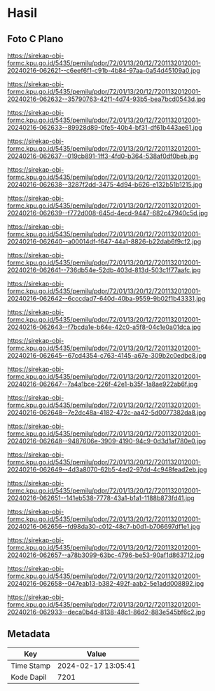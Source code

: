 # Hasil

## Foto C Plano

https://sirekap-obj-formc.kpu.go.id/5435/pemilu/pdpr/72/01/13/20/12/7201132012001-20240216-062621--c6eef6f1-c91b-4b84-97aa-0a54d45109a0.jpg

https://sirekap-obj-formc.kpu.go.id/5435/pemilu/pdpr/72/01/13/20/12/7201132012001-20240216-062632--35790763-42f1-4d74-93b5-bea7bcd0543d.jpg

https://sirekap-obj-formc.kpu.go.id/5435/pemilu/pdpr/72/01/13/20/12/7201132012001-20240216-062633--89928d89-0fe5-40b4-bf31-df61b443ae61.jpg

https://sirekap-obj-formc.kpu.go.id/5435/pemilu/pdpr/72/01/13/20/12/7201132012001-20240216-062637--019cb891-1ff3-4fd0-b364-538af0df0beb.jpg

https://sirekap-obj-formc.kpu.go.id/5435/pemilu/pdpr/72/01/13/20/12/7201132012001-20240216-062638--3287f2dd-3475-4d94-b626-e132b51b1215.jpg

https://sirekap-obj-formc.kpu.go.id/5435/pemilu/pdpr/72/01/13/20/12/7201132012001-20240216-062639--f772d008-645d-4ecd-9447-682c47940c5d.jpg

https://sirekap-obj-formc.kpu.go.id/5435/pemilu/pdpr/72/01/13/20/12/7201132012001-20240216-062640--a00014df-f647-44a1-8826-b22dab6f9cf2.jpg

https://sirekap-obj-formc.kpu.go.id/5435/pemilu/pdpr/72/01/13/20/12/7201132012001-20240216-062641--736db54e-52db-403d-813d-503c1f77aafc.jpg

https://sirekap-obj-formc.kpu.go.id/5435/pemilu/pdpr/72/01/13/20/12/7201132012001-20240216-062642--6cccdad7-640d-40ba-9559-9b02f1b43331.jpg

https://sirekap-obj-formc.kpu.go.id/5435/pemilu/pdpr/72/01/13/20/12/7201132012001-20240216-062643--f7bcda1e-b64e-42c0-a5f8-04c1e0a01dca.jpg

https://sirekap-obj-formc.kpu.go.id/5435/pemilu/pdpr/72/01/13/20/12/7201132012001-20240216-062645--67cd4354-c763-4145-a67e-309b2c0edbc8.jpg

https://sirekap-obj-formc.kpu.go.id/5435/pemilu/pdpr/72/01/13/20/12/7201132012001-20240216-062647--7a4a1bce-226f-42e1-b35f-1a8ae922ab6f.jpg

https://sirekap-obj-formc.kpu.go.id/5435/pemilu/pdpr/72/01/13/20/12/7201132012001-20240216-062648--7e2dc48a-4182-472c-aa42-5d0077382da8.jpg

https://sirekap-obj-formc.kpu.go.id/5435/pemilu/pdpr/72/01/13/20/12/7201132012001-20240216-062648--9487606e-3909-4190-94c9-0d3d1af780e0.jpg

https://sirekap-obj-formc.kpu.go.id/5435/pemilu/pdpr/72/01/13/20/12/7201132012001-20240216-062649--4d3a8070-62b5-4ed2-97dd-4c948fead2eb.jpg

https://sirekap-obj-formc.kpu.go.id/5435/pemilu/pdpr/72/01/13/20/12/7201132012001-20240216-062651--141eb538-7778-43a1-b1a1-1188b873fd41.jpg

https://sirekap-obj-formc.kpu.go.id/5435/pemilu/pdpr/72/01/13/20/12/7201132012001-20240216-062656--fd98da30-c012-48c7-b0d1-b706697df1e1.jpg

https://sirekap-obj-formc.kpu.go.id/5435/pemilu/pdpr/72/01/13/20/12/7201132012001-20240216-062657--a78b3099-63bc-4796-be53-90af1d863712.jpg

https://sirekap-obj-formc.kpu.go.id/5435/pemilu/pdpr/72/01/13/20/12/7201132012001-20240216-062658--047eab13-b382-492f-aab2-5e1add008892.jpg

https://sirekap-obj-formc.kpu.go.id/5435/pemilu/pdpr/72/01/13/20/12/7201132012001-20240216-062933--deca0b4d-8138-48c1-86d2-883e545bf6c2.jpg


## Metadata

| Key        | Value               |
| ---------- | ------------------- |
| Time Stamp | 2024-02-17 13:05:41 |
| Kode Dapil | 7201                |



